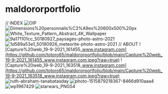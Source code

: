 # maldororportfolio
// iNDEX
![OIP](https://github.com/totoro65/maldororportfolio/blob/main/OIP.jfif?raw=true)
![Dimensions%20personnalis%C3%A9es%20600x500%20px](https://github.com/totoro65/maldororportfolio/blob/main/Dimensions%20personnalis%C3%A9es%20600x500%20px.jpeg?raw=true)
![White_Texture_Pattern_Abstract_4K_Wallpaper](https://github.com/totoro65/maldororportfolio/blob/main/White_Texture_Pattern_Abstract_4K_Wallpaper.jpg?raw=true)
![9a171101cc_50180927_paysages-photo-astro-2021](https://github.com/totoro65/maldororportfolio/blob/main/9a171101cc_50180927_paysages-photo-astro-2021.jpg?raw=true)
![1d589a53e1_50180926_meteorite-photo-astro-2021](https://github.com/totoro65/maldororportfolio/blob/main/1d589a53e1_50180926_meteorite-photo-astro-2021.jpg?raw=true)
// ABOUT
![Capture%20web_19-9-2021_161455_www.instagram.com](https://github.com/totoro65/maldororportfolio/blob/main/Capture%20web_19-9-2021_161455_www.instagram.com.jpeg?raw=true)
![Capture%20web_19-9-2021_163518_www.instagram.com](https://github.com/totoro65/maldororportfolio/blob/main/Capture%20web_19-9-2021_163518_www.instagram.com.jpeg?raw=true)
![ruth-abraham-tanabatasday](https://github.com/totoro65/maldororportfolio/blob/main/ruth-abraham-tanabatasday.jpg?raw=true)
![photo-1515879218367-8466d910aaa4](https://github.com/totoro65/maldororportfolio/blob/main/photo-1515879218367-8466d910aaa4.jpeg?raw=true)
![wp1967429](https://github.com/totoro65/maldororportfolio/blob/main/wp1967429.webp?raw=true)
![starwars_PNG54](https://github.com/totoro65/maldororportfolio/blob/main/starwars_PNG54.png?raw=true)
